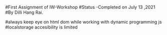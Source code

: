 

  #First Assignment of IW-Workshop
  #Status -Completed on July 13 ,2021
  #By Dilli Hang Rai.



  #always keep eye on html dom while working with dynamic programming js
  #localstorage accesibility is limited
  